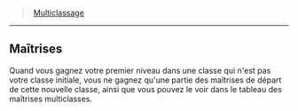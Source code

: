 ﻿---
!GenericItem
Name: Maîtrises
Id: multiclassing_hd.md#maîtrises
ParentLink: multiclassing_hd.md#multiclassage
ParentName: Multiclassage
NameLevel: 2
Attributes: {}
AttributesDictionary: >+
  {}

---
> [Multiclassage](hd_multiclassing.md)

---

## Maîtrises

Quand vous gagnez votre premier niveau dans une classe qui n'est pas votre classe initiale, vous ne gagnez qu'une partie des maîtrises de départ de cette nouvelle classe, ainsi que vous pouvez le voir dans le tableau des maîtrises multiclasses.

